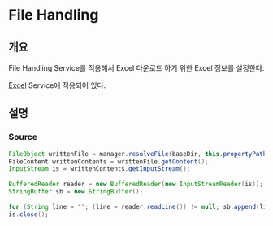 # File Handling

## 개요

File Handling Service를 적용해서 Excel 다운로드 하기 위한 Excel 정보를 설정한다.

[Excel](./excel-service.md) Service에 적용되어 있다.

## 설명

### Source

```java
FileObject writtenFile = manager.resolveFile(baseDir, this.propertyPath);
FileContent writtenContents = writtenFile.getContent();
InputStream is = writtenContents.getInputStream();
 
BufferedReader reader = new BufferedReader(new InputStreamReader(is));
StringBuffer sb = new StringBuffer();
 
for (String line = ""; (line = reader.readLine()) != null; sb.append(line));
is.close();
```